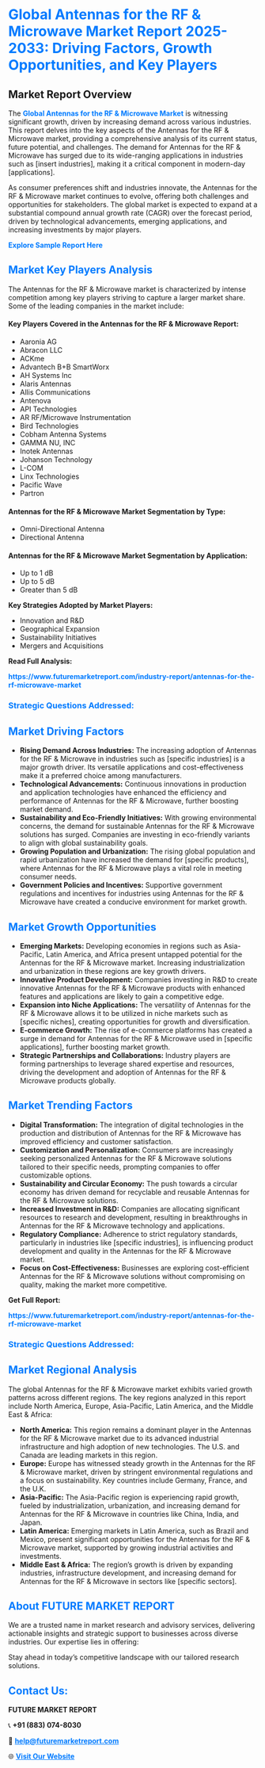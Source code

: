 <h1 style="color: #007BFF;">Global Antennas for the RF & Microwave Market Report 2025-2033: Driving Factors, Growth Opportunities, and Key Players</h1>

<section id="overview">
<h2>Market Report Overview</h2>
<p>The <a href="https://www.futuremarketreport.com/industry-report/antennas-for-the-rf-microwave-market" style="color: #007BFF; text-decoration: none;"><strong>Global Antennas for the RF & Microwave Market</strong></a> is witnessing significant growth, driven by increasing demand across various industries. This report delves into the key aspects of the Antennas for the RF & Microwave market, providing a comprehensive analysis of its current status, future potential, and challenges. The demand for Antennas for the RF & Microwave has surged due to its wide-ranging applications in industries such as [insert industries], making it a critical component in modern-day [applications].</p>
<p>As consumer preferences shift and industries innovate, the Antennas for the RF & Microwave market continues to evolve, offering both challenges and opportunities for stakeholders. The global market is expected to expand at a substantial compound annual growth rate (CAGR) over the forecast period, driven by technological advancements, emerging applications, and increasing investments by major players.</p>
</section>

<section id="overview">
<p><a href="https://www.futuremarketreport.com/request-sample/reportId=47323" style="color: #007BFF; text-decoration: none;"><strong>Explore Sample Report Here</strong></a></p>
</section>

<section id="key-players">
<h2 style="color: #007BFF;">Market Key Players Analysis</h2>
<p>The Antennas for the RF & Microwave market is characterized by intense competition among key players striving to capture a larger market share. Some of the leading companies in the market include:</p>
<h4>Key Players Covered in the Antennas for the RF & Microwave Report:</h4>
<ul><li>Aaronia AG</li><li>Abracon LLC</li><li>ACKme</li><li>Advantech B+B SmartWorx</li><li>AH Systems Inc</li><li>Alaris Antennas</li><li>Allis Communications</li><li>Antenova</li><li>API Technologies</li><li>AR RF/Microwave Instrumentation</li><li>Bird Technologies</li><li>Cobham Antenna Systems</li><li>GAMMA NU, INC</li><li>Inotek Antennas</li><li>Johanson Technology</li><li>L-COM</li><li>Linx Technologies</li><li>Pacific Wave</li><li>Partron</li></ul>
<h4>Antennas for the RF & Microwave Market Segmentation by Type:</h4>
<ul><li>Omni-Directional Antenna</li><li>Directional Antenna</li></ul>

<h4>Antennas for the RF & Microwave Market Segmentation by Application:</h4>
<ul><li>Up to 1 dB</li><li>Up to 5 dB</li><li>Greater than 5 dB</li></ul>
<p><strong>Key Strategies Adopted by Market Players:</strong></p>
<ul>
<li>Innovation and R&D</li>
<li>Geographical Expansion</li>
<li>Sustainability Initiatives</li>
<li>Mergers and Acquisitions</li>
</ul>
</section>

<section>
<p><strong>Read Full Analysis: </strong></p><a href="https://www.futuremarketreport.com/industry-report/antennas-for-the-rf-microwave-market" style="color: #007BFF; text-decoration: none;"><strong>https://www.futuremarketreport.com/industry-report/antennas-for-the-rf-microwave-market</strong></a>
<h3 style="color: #007BFF;">Strategic Questions Addressed:</h3>
</section>

<section id="driving-factors">
<h2 style="color: #007BFF;">Market Driving Factors</h2>
<ul>
<li><strong>Rising Demand Across Industries:</strong> The increasing adoption of Antennas for the RF & Microwave in industries such as [specific industries] is a major growth driver. Its versatile applications and cost-effectiveness make it a preferred choice among manufacturers.</li>
<li><strong>Technological Advancements:</strong> Continuous innovations in production and application technologies have enhanced the efficiency and performance of Antennas for the RF & Microwave, further boosting market demand.</li>
<li><strong>Sustainability and Eco-Friendly Initiatives:</strong> With growing environmental concerns, the demand for sustainable Antennas for the RF & Microwave solutions has surged. Companies are investing in eco-friendly variants to align with global sustainability goals.</li>
<li><strong>Growing Population and Urbanization:</strong> The rising global population and rapid urbanization have increased the demand for [specific products], where Antennas for the RF & Microwave plays a vital role in meeting consumer needs.</li>
<li><strong>Government Policies and Incentives:</strong> Supportive government regulations and incentives for industries using Antennas for the RF & Microwave have created a conducive environment for market growth.</li>
</ul>
</section>

<section id="growth-opportunities">
<h2 style="color: #007BFF;">Market Growth Opportunities</h2>
<ul>
<li><strong>Emerging Markets:</strong> Developing economies in regions such as Asia-Pacific, Latin America, and Africa present untapped potential for the Antennas for the RF & Microwave market. Increasing industrialization and urbanization in these regions are key growth drivers.</li>
<li><strong>Innovative Product Development:</strong> Companies investing in R&D to create innovative Antennas for the RF & Microwave products with enhanced features and applications are likely to gain a competitive edge.</li>
<li><strong>Expansion into Niche Applications:</strong> The versatility of Antennas for the RF & Microwave allows it to be utilized in niche markets such as [specific niches], creating opportunities for growth and diversification.</li>
<li><strong>E-commerce Growth:</strong> The rise of e-commerce platforms has created a surge in demand for Antennas for the RF & Microwave used in [specific applications], further boosting market growth.</li>
<li><strong>Strategic Partnerships and Collaborations:</strong> Industry players are forming partnerships to leverage shared expertise and resources, driving the development and adoption of Antennas for the RF & Microwave products globally.</li>
</ul>
</section>

<section id="trending-factors">
<h2 style="color: #007BFF;">Market Trending Factors</h2>
<ul>
<li><strong>Digital Transformation:</strong> The integration of digital technologies in the production and distribution of Antennas for the RF & Microwave has improved efficiency and customer satisfaction.</li>
<li><strong>Customization and Personalization:</strong> Consumers are increasingly seeking personalized Antennas for the RF & Microwave solutions tailored to their specific needs, prompting companies to offer customizable options.</li>
<li><strong>Sustainability and Circular Economy:</strong> The push towards a circular economy has driven demand for recyclable and reusable Antennas for the RF & Microwave solutions.</li>
<li><strong>Increased Investment in R&D:</strong> Companies are allocating significant resources to research and development, resulting in breakthroughs in Antennas for the RF & Microwave technology and applications.</li>
<li><strong>Regulatory Compliance:</strong> Adherence to strict regulatory standards, particularly in industries like [specific industries], is influencing product development and quality in the Antennas for the RF & Microwave market.</li>
<li><strong>Focus on Cost-Effectiveness:</strong> Businesses are exploring cost-efficient Antennas for the RF & Microwave solutions without compromising on quality, making the market more competitive.</li>
</ul>
</section>

<section>
<p><strong>Get Full Report: </strong></p><a href="https://www.futuremarketreport.com/industry-report/antennas-for-the-rf-microwave-market" style="color: #007BFF; text-decoration: none;"><strong>https://www.futuremarketreport.com/industry-report/antennas-for-the-rf-microwave-market</strong></a>
<h3 style="color: #007BFF;">Strategic Questions Addressed:</h3>
</section>


<section id="regional-analysis">
<h2 style="color: #007BFF;">Market Regional Analysis</h2>
<p>The global Antennas for the RF & Microwave market exhibits varied growth patterns across different regions. The key regions analyzed in this report include North America, Europe, Asia-Pacific, Latin America, and the Middle East & Africa:</p>
<ul>
<li><strong>North America:</strong> This region remains a dominant player in the Antennas for the RF & Microwave market due to its advanced industrial infrastructure and high adoption of new technologies. The U.S. and Canada are leading markets in this region.</li>
<li><strong>Europe:</strong> Europe has witnessed steady growth in the Antennas for the RF & Microwave market, driven by stringent environmental regulations and a focus on sustainability. Key countries include Germany, France, and the U.K.</li>
<li><strong>Asia-Pacific:</strong> The Asia-Pacific region is experiencing rapid growth, fueled by industrialization, urbanization, and increasing demand for Antennas for the RF & Microwave in countries like China, India, and Japan.</li>
<li><strong>Latin America:</strong> Emerging markets in Latin America, such as Brazil and Mexico, present significant opportunities for the Antennas for the RF & Microwave market, supported by growing industrial activities and investments.</li>
<li><strong>Middle East & Africa:</strong> The region’s growth is driven by expanding industries, infrastructure development, and increasing demand for Antennas for the RF & Microwave in sectors like [specific sectors].</li>
</ul>
</section>

<footer>
<h2 style="color: #007BFF;">About FUTURE MARKET REPORT</h2>
<p>We are a trusted name in market research and advisory services, delivering actionable insights and strategic support to businesses across diverse industries. Our expertise lies in offering:</p>

<p>Stay ahead in today’s competitive landscape with our tailored research solutions.</p>

<h2 style="color: #007BFF;">Contact Us:</h2>
<p><strong>FUTURE MARKET REPORT</strong></p>
<p>📞 <strong>+91 (883) 074-8030</strong></p>
<p>📧 <strong><a href="mailto:help@futuremarketreport.com" style="color: #007BFF;">help@futuremarketreport.com</a></strong></p>
<p>🌐 <strong><a href="https://www.futuremarketreport.com/" style="color: #007BFF;">Visit Our Website</a></strong></p>
</footer>